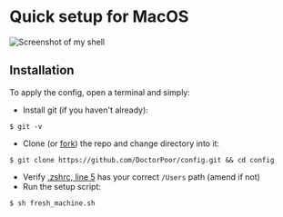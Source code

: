 # Quick setup for MacOS

![Screenshot of my shell](https://i.imgur.com/cLgPN9l.png)

## Installation

To apply the config, open a terminal and simply:
- Install git (if you haven't already):
```
$ git -v
```
- Clone (or [fork](https://docs.github.com/en/github/getting-started-with-github/fork-a-repo)) the repo and change directory into it:
```
$ git clone https://github.com/DoctorPoor/config.git && cd config
```
- Verify [.zshrc, line 5](https://github.com/DoctorPoor/config/blob/master/.zshrc#L5) has your correct `/Users` path (amend if not)
- Run the setup script:
```
$ sh fresh_machine.sh
```

